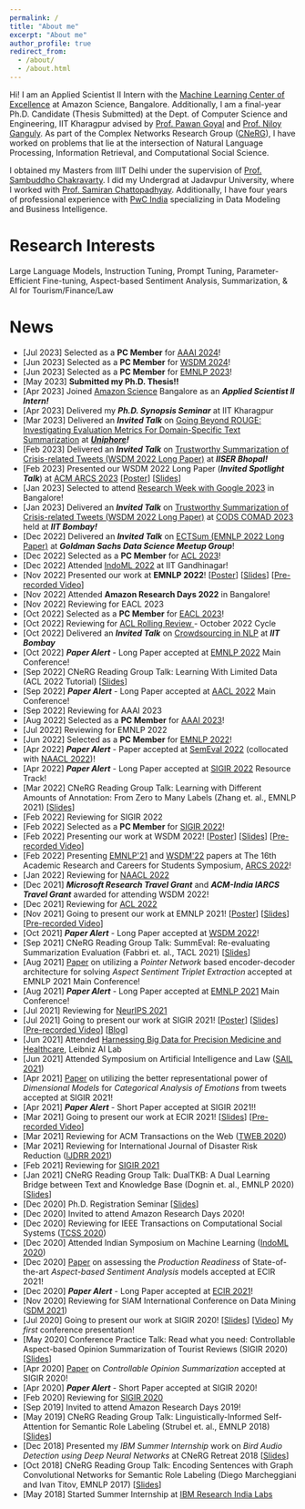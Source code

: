 ```yaml
---
permalink: /
title: "About me"
excerpt: "About me"
author_profile: true
redirect_from: 
  - /about/
  - /about.html
---
```


Hi! I am an Applied Scientist II Intern with the [Machine Learning Center of Excellence](https://www.amazon.jobs/en/teams/machine-learning) at Amazon Science, Bangalore. Additionally, I am a final-year Ph.D. Candidate (Thesis Submitted) at the Dept. of Computer Science and Engineering, IIT Kharagpur advised by [Prof. Pawan Goyal](http://cse.iitkgp.ac.in/~pawang/) and [Prof. Niloy Ganguly](http://www.facweb.iitkgp.ac.in/~niloy/). As part of the Complex Networks Research Group ([CNeRG](https://cnerg-iitkgp.github.io/)), I have worked on problems that lie at the intersection of Natural Language Processing, Information Retrieval, and Computational Social Science.

I obtained my Masters from IIIT Delhi under the supervision of [Prof. Sambuddho Chakravarty](https://sites.google.com/site/sambuddhochakravarty/home?authuser=0). I did my Undergrad at Jadavpur University, where I worked with [Prof. Samiran Chattopadhyay](http://www.jaduniv.edu.in/profile.php?uid=615). Additionally, I have four years of professional experience with [PwC India](https://www.pwc.in/) specializing in Data Modeling and Business Intelligence.

Research Interests
======
Large Language Models, Instruction Tuning, Prompt Tuning, Parameter-Efficient Fine-tuning, Aspect-based Sentiment Analysis, Summarization, & AI for Tourism/Finance/Law

News
======
<ul class="smallFont">
  <li> [Jul 2023] Selected as a <b>PC Member</b> for <a href="https://aaai.org/aaai-conference/">AAAI 2024</a>! </li>
  <li> [Jun 2023] Selected as a <b>PC Member</b> for <a href="https://www.wsdm-conference.org/2024/">WSDM 2024</a>! </li>
  <li> [Jun 2023] Selected as a <b>PC Member</b> for <a href="https://2023.emnlp.org/">EMNLP 2023</a>! </li>
  <li> [May 2023] <b>Submitted my Ph.D. Thesis!!</b> </li>
  <li> [Apr 2023] Joined <a href="https://www.amazon.science/">Amazon Science</a> Bangalore as an <b><i>Applied Scientist II Intern!</i></b></li>
  <li> [Apr 2023] Delivered my <b><i>Ph.D. Synopsis Seminar</i></b> at IIT Kharagpur </li>
  <li> [Mar 2023] Delivered an <b><i>Invited Talk</i></b> on <a href="https://docs.google.com/presentation/d/e/2PACX-1vTxX5Edk-ZKL3h8H6n_LtZKKZbiS_iaJ-dCpCqUoh63PTRxsZWqFzaqwU80Gt4nztHCxVrgE2ML0Tqw/pub?start=true&loop=false&delayms=5000">Going Beyond ROUGE: Investigating Evaluation Metrics For Domain-Specific Text Summarization</a> at <b><i><a href="https://www.uniphore.com/">Uniphore</a>!</i></b></li>
  <li> [Feb 2023] Delivered an <b><i>Invited Talk</i></b> on <a href="https://docs.google.com/presentation/d/e/2PACX-1vRx9NYdSlseXbC_EF1seA7fOTEI2cWdE3mck0YGtBEygZmHkPkEIy-fS-WRQlQUnP0wn77LjMTn0X9k/pub?start=true&loop=false&delayms=30000">Trustworthy Summarization of Crisis-related Tweets (WSDM 2022 Long Paper)</a> at <b><i>IISER Bhopal!</i></b></li>
  <li> [Feb 2023] Presented our WSDM 2022 Long Paper (<b><i>Invited Spotlight Talk</i></b>) at <a href="https://event.india.acm.org/ARCS/#arcs-schedule">ACM ARCS 2023</a> [<a href="/files/pdf/research/MTLTS_WSDM2022_Poster_ARCS2023.pdf">Poster</a>] [<a href="https://docs.google.com/presentation/d/e/2PACX-1vS3cSl6et5Zkv7rI3YoVUr-zJ53zFyvTYw8DZCb3p2ki3L-73gOrLNZv8aMhraP1aFUQxYP4ewo2IA8/pub?start=true&loop=false&delayms=5000">Slides</a>]
  <li> [Jan 2023] Selected to attend <a href="https://sites.google.com/view/researchweek2023/home">Research Week with Google 2023</a> in Bangalore! </li>
  <li> [Jan 2023] Delivered an <b><i>Invited Talk</i></b> on <a href="https://docs.google.com/presentation/d/e/2PACX-1vR1rlkZR5sWzucTKmvWSTCG2DGv37DtMgYilka_EyccgbvLSS19QU42MoKNvuuCH2yEmgmoi2SHPNW8/pub?start=true&loop=false&delayms=5000">Trustworthy Summarization of Crisis-related Tweets (WSDM 2022 Long Paper)</a> at <a href="https://cods-comad.in/technical-program.php">CODS COMAD 2023</a> held at <b><i>IIT Bombay!</i></b></li>
  <li> [Dec 2022] Delivered an <b><i>Invited Talk</i></b> on <a href="https://docs.google.com/presentation/d/e/2PACX-1vSq7fPoiVBTZgKCC5BNV07zXrTvo2saa2yt13MbyZ6_tn6sqw6_qhwe2t17tBosvB6DGZEMk6Zlx3ml/pub?start=true&loop=false&delayms=5000">ECTSum (EMNLP 2022 Long Paper)</a> at <b><i>Goldman Sachs Data Science Meetup Group</i></b>! </li>
  <li> [Dec 2022] Selected as a <b>PC Member</b> for <a href="https://2023.aclweb.org//">ACL 2023</a>! </li>
  <li> [Dec 2022] Attended <a href="https://indoml.in/">IndoML 2022</a> at IIT Gandhinagar! </li>
  <li> [Nov 2022] Presented our work at <b>EMNLP 2022</b>! [<a href="/files/pdf/research/ECTSum_EMNLP2022_Poster.pdf">Poster</a>] [<a href="https://docs.google.com/presentation/d/e/2PACX-1vTGUke-pXTT9MtbVOJCuO_A7Lnaeex7LBkLAY6uxPVEGZ5l6mqvHkENADlPd9lMHXCkZCQMQSgZJFpN/pub?start=true&loop=false&delayms=3000">Slides</a>] [<a href="https://drive.google.com/file/d/1DW2i2ApgiE6V7ViiayX5zdJSRXdAEbsy/view?usp=sharing">Pre-recorded Video</a>] </li>
  <li> [Nov 2022] Attended <b>Amazon Research Days 2022</b> in Bangalore! </li>
  <li> [Nov 2022] Reviewing for EACL 2023 </li>
  <li> [Oct 2022] Selected as a <b>PC Member</b> for <a href="https://2023.eacl.org/">EACL 2023</a>! </li>
  <li> [Oct 2022] Reviewing for <a href="https://openreview.net/group?id=aclweb.org/ACL/ARR/2022/October"> ACL Rolling Review </a> - October 2022 Cycle </li>
  <li> [Oct 2022] Delivered an <b><i>Invited Talk</i></b> on <a href="https://docs.google.com/presentation/d/e/2PACX-1vT7-BFv5OyNeT1iFBqReP2h8OBBc6bSDxeO02a5dyLcjqGa5U2omRgIece1wilv8RWvfyC3Vf0HzCzn/pub?start=true&loop=false&delayms=10000">Crowdsourcing in NLP</a> at <b><i>IIT Bombay</i></b></li>
  <li> [Oct 2022] <b><i>Paper Alert</i></b> - Long Paper accepted at <a href="https://2022.emnlp.org/">EMNLP 2022</a> Main Conference! </li>
  <li> [Sep 2022] CNeRG Reading Group Talk: Learning With Limited Data (ACL 2022 Tutorial) [<a href="https://docs.google.com/presentation/d/e/2PACX-1vRZSiVF_oJqRl2hKRGSR9xeQw_j8kd4dbJ3g2-sHr1uyerUT-PzPXdBt4RYQLdcjA/pub?start=true&loop=false&delayms=5000">Slides</a>] </li>
  <li> [Sep 2022] <b><i>Paper Alert</i></b> - Long Paper accepted at <a href="https://www.aacl2022.org/">AACL 2022</a> Main Conference! </li>
  <li> [Sep 2022] Reviewing for AAAI 2023 </li>
  <li> [Aug 2022] Selected as a <b>PC Member</b> for <a href="https://aaai.org/Conferences/AAAI-23/">AAAI 2023</a>! </li>
  <li> [Jul 2022] Reviewing for EMNLP 2022 </li>
  <li> [Jun 2022] Selected as a <b>PC Member</b> for <a href="https://2022.emnlp.org/">EMNLP 2022</a>! </li>
  <li> [Apr 2022] <b><i>Paper Alert</i></b> - Paper accepted at <a href="https://semeval.github.io/SemEval2022/">SemEval 2022</a> (collocated with <a href="https://2022.naacl.org/">NAACL 2022</a>)! </li>
  <li> [Apr 2022] <b><i>Paper Alert</i></b> - Long Paper accepted at <a href="https://sigir.org/sigir2022/call-for-resource-papers/">SIGIR 2022</a> Resource Track! </li>
  <li> [Mar 2022] CNeRG Reading Group Talk: Learning with Different Amounts of  Annotation: From Zero to Many Labels (Zhang et. al., EMNLP 2021) [<a href="https://docs.google.com/presentation/d/e/2PACX-1vTu8slBnjM_SFfCzf-upZMfJPJ8es1Tz-GSu8IcS7TcLTUXGdg746s2zsZfJsmVVg/pub?start=true&loop=false&delayms=3000">Slides</a>] </li>
  <li> [Feb 2022] Reviewing for SIGIR 2022 </li>
  <li> [Feb 2022] Selected as a <b>PC Member</b> for <a href="https://sigir.org/sigir2022/">SIGIR 2022</a>! </li>
  <li> [Feb 2022] Presenting our work at WSDM 2022! [<a href="/files/pdf/research/MTLTS_WSDM2022_fp870_Poster.pdf">Poster</a>] [<a href="https://docs.google.com/presentation/d/e/2PACX-1vRErrVbF5LqEE1oM2OO_mcvbgKc2nSoOjZ42WLx9ckwiQ-jc4ZKM-JJlH4nKf3VkUL5Q71tMvplc-O-/pub?start=false&loop=false&delayms=10000">Slides</a>] [<a href="https://files.atypon.com/acm/cd7aa8b12948edfbb3d9260b4d706c7c">Pre-recorded Video</a>] </li>
  <li> [Feb 2022] Presenting <a href="/talks/2022-02-11-seminar-03">EMNLP'21</a> and <a href="/talks/2022-02-11-seminar-04">WSDM'22</a> papers at The 16th Academic Research and Careers for Students Symposium, <a href="https://event.india.acm.org/ARCS/">ARCS 2022</a>! </li>
  <li> [Jan 2022] Reviewing for <a href="https://2022.naacl.org/">NAACL 2022</a> </li>
  <li> [Dec 2021] <b><i>Microsoft Research Travel Grant</i></b> and <b><i>ACM-India IARCS Travel Grant</i></b> awarded for attending WSDM 2022! </li>
  <li> [Dec 2021] Reviewing for <a href="https://www.2022.aclweb.org/">ACL 2022</a> </li>
  <li> [Nov 2021] Going to present our work at EMNLP 2021! [<a href="/files/pdf/research/PASTE_EMNLP2021_Poster.pdf">Poster</a>] [<a href="https://docs.google.com/presentation/d/e/2PACX-1vQ3W4tGs6iSBfhxtr4FX6qccGqucRlYSkPyqJfhoQtZt7iZbIFXe06oy7J-vMvRbNLIyj0PzSRfh8GB/pub?start=false&loop=false&delayms=10000">Slides</a>] [<a href="https://drive.google.com/file/d/1ugghVluFXIP_xpIDKlp4VsivXODgt2RI/view?usp=sharing">Pre-recorded Video</a>] </li>
  <li> [Oct 2021] <b><i>Paper Alert</i></b> - Long Paper accepted at <a href="https://www.wsdm-conference.org/2022/">WSDM 2022</a>! </li>
  <li> [Sep 2021] CNeRG Reading Group Talk: SummEval: Re-evaluating Summarization Evaluation (Fabbri et. al., TACL 2021) [<a href="https://docs.google.com/presentation/d/e/2PACX-1vTbmzIu7TBEyZvRoZZWSvuNqjQsoAckhWd_7K4rtrKNFTjHTD7RQWhEfanTajUtb4-5eW22Svpt7HnN/pub?start=false&loop=false&delayms=3000">Slides</a>] </li>
  <li> [Aug 2021] <a href="/files/pdf/research/c05.pdf">Paper</a> on utilizing a <i>Pointer Network</i> based encoder-decoder architecture for solving <i>Aspect Sentiment Triplet Extraction</i> accepted at EMNLP 2021 Main Conference! </li>
  <li> [Aug 2021] <b><i>Paper Alert</i></b> - Long Paper accepted at <a href="https://2021.emnlp.org/papers">EMNLP 2021</a> Main Conference! </li>
  <li> [Jul 2021] Reviewing for <a href="https://nips.cc/">NeurIPS 2021</a> </li>
  <li> [Jul 2021] Going to present our work at SIGIR 2021! [<a href="/files/pdf/research/VADEC_SIGIR2021_Poster.pdf">Poster</a>] [<a href="https://docs.google.com/presentation/d/e/2PACX-1vQpnzCkBpsfsG5ah-KKegGFc90IwTHZiLkzB76kUXlrmrz7m-6JnWl3-uTfoFs-LsNVbmPE2JqAXdHT/pub?start=false&loop=false&delayms=3000">Slides</a>] [<a href="https://files.atypon.com/acm/a419079f7fed8d5a4e1e8cf5553b7139">Pre-recorded Video</a>] [<a href="/posts/2021/07-c04-sigir21">Blog</a>] </li>
  <li> [Jun 2021] Attended <a href="https://leibniz-ai-lab.de/?etn=upcoming-events/">Harnessing Big Data for Precision Medicine and Healthcare</a>, Leibniz AI Lab </li>
  <li> [Jun 2021] Attended Symposium on Artificial Intelligence and Law (<a href="https://sites.google.com/view/sail-2021/">SAIL 2021</a>) </li>
  <li> [Apr 2021] <a href="/files/pdf/research/c04.pdf">Paper</a> on utilizing the better representational power of <i> Dimensional Models </i> for <i> Categorical Analysis of Emotions </i> from tweets accepted at SIGIR 2021! </li>
  <li> [Apr 2021] <b><i>Paper Alert</i></b> - Short Paper accepted at SIGIR 2021!! </li>
  <li> [Mar 2021] Going to present our work at ECIR 2021! [<a href="https://docs.google.com/presentation/d/e/2PACX-1vSA0cnc7YFzkoyj2sQRn7eg6EJjO9IY33Rh1csHfJr1XuEKxRqx3IBHigfTb5bLa8uFeXlxQdK7R6hM/pub?start=false&loop=false&delayms=3000">Slides</a>] [<a href="https://drive.google.com/file/d/1_Nb4dZpG3c8CjNq1l6DtHk75n-5xQOi-/view?usp=sharing">Pre-recorded Video</a>] </li>
  <li> [Mar 2021] Reviewing for ACM Transactions on the Web (<a href="https://dl.acm.org/journal/tweb/">TWEB 2020</a>) </li>
  <li> [Mar 2021] Reviewing for International Journal of Disaster Risk Reduction (<a href="https://www.journals.elsevier.com/international-journal-of-disaster-risk-reduction">IJDRR 2021</a>) </li>
  <li> [Feb 2021] Reviewing for <a href="https://sigir.org/sigir2021/">SIGIR 2021</a> </li>
  <li> [Jan 2021] CNeRG Reading Group Talk: DualTKB: A Dual Learning Bridge between Text and Knowledge Base (Dognin et. al., EMNLP 2020) [<a href="https://docs.google.com/presentation/d/e/2PACX-1vTtOUPtoTv1hjIskPlHqz3h3QCmoZ47sCGFkkaoyvsxo4bWli9oRVWOGlKC3tYdlP3cxih8Q4daS9Yg/pub?start=false&loop=false&delayms=3000">Slides</a>] </li>
  <li> [Dec 2020] Ph.D. Registration Seminar [<a href="https://docs.google.com/presentation/d/e/2PACX-1vTPWw3MBpjn-ZwybaC5KC2s7OZi5fwoIPMSf78yNuUlW2kR9Bopp_NDysfVHfdrtE7v_m1VKue47j2o/pub?start=false&loop=false&delayms=3000">Slides</a>] </li>
  <li> [Dec 2020] Invited to attend Amazon Research Days 2020! </li>
  <li> [Dec 2020] Reviewing for IEEE Transactions on Computational Social Systems (<a href="https://ieeexplore.ieee.org/xpl/RecentIssue.jsp?punumber=6570650">TCSS 2020</a>) </li>
  <li> [Dec 2020] Attended Indian Symposium on Machine Learning (<a href="https://labs.iitgn.ac.in/datascience/indoml/">IndoML 2020</a>) </li>
  <li> [Dec 2020] <a href="/files/pdf/research/c03.pdf">Paper</a> on assessing the <i> Production Readiness </i> of State-of-the-art <i> Aspect-based Sentiment Analysis </i> models accepted at ECIR 2021! </li>
  <li> [Dec 2020] <b><i>Paper Alert</i></b> - Long Paper accepted at <a href="https://www.ecir2021.eu/">ECIR 2021</a>! </li>
  <li> [Nov 2020] Reviewing for SIAM International Conference on Data Mining (<a href="https://www.siam.org/conferences/cm/conference/sdm21">SDM 2021</a>) </li>
  <li> [Jul 2020] Going to present our work at SIGIR 2020! [<a href="https://docs.google.com/presentation/d/e/2PACX-1vT-oaf6d6ISese7sXIYtpQZYxILEjnsP4L2ZTqHGmeg235De_dzfaCJNDOMkGzzFuxFlS_WDB4bBJzX/pub?start=false&loop=false&delayms=3000">Slides</a>] [<a href="https://dl.acm.org/doi/abs/10.1145/3397271.3401269">Video</a>] My <i> first </i> conference presentation! </li>
  <li> [May 2020] Conference Practice Talk: Read what you need: Controllable Aspect-based Opinion Summarization of Tourist Reviews (SIGIR 2020) [<a href="https://docs.google.com/presentation/d/e/2PACX-1vT-oaf6d6ISese7sXIYtpQZYxILEjnsP4L2ZTqHGmeg235De_dzfaCJNDOMkGzzFuxFlS_WDB4bBJzX/pub?start=false&loop=false&delayms=3000">Slides</a>] </li>
  <li> [Apr 2020] <a href="/files/pdf/research/c02.pdf">Paper</a> on <i>Controllable Opinion Summarization</i> accepted at SIGIR 2020! </li>
  <li> [Apr 2020] <b><i>Paper Alert</i></b> - Short Paper accepted at SIGIR 2020! </li>
  <li> [Feb 2020] Reviewing for <a href="https://sigir.org/sigir2020/">SIGIR 2020</a> </li>
  <li> [Sep 2019] Invited to attend Amazon Research Days 2019! </li>
  <li> [May 2019] CNeRG Reading Group Talk: Linguistically-Informed Self-Attention for Semantic Role Labeling (Strubel et. al., EMNLP 2018) [<a href="https://docs.google.com/presentation/d/e/2PACX-1vR308wHtYIzPVuO1pRcwbqSTxbHmacEXwIwMRny48PE4aVWbrK9RGNjV-FXFQ3A4A/pub?start=false&loop=false&delayms=3000">Slides</a>] </li>
  <li> [Dec 2018] Presented my <i> IBM Summer Internship </i> work on <i> Bird Audio Detection using Deep Neural Networks </i> at CNeRG Retreat 2018 [<a href="https://docs.google.com/presentation/d/e/2PACX-1vRIY1ctokV6132RtxxDSe9SaoT7LjhiWQFy1Tl_MbPbZMLTe9lph-psntVlESewfK_4yA3XUaXcv-QI/pub?start=false&loop=false&delayms=3000">Slides</a>] </li>
  <li> [Oct 2018] CNeRG Reading Group Talk: Encoding Sentences with Graph Convolutional Networks for Semantic Role Labeling (Diego Marcheggiani and Ivan Titov, EMNLP 2017) [<a href="https://diegma.github.io/slides/EMNLP17_slides.pdf">Slides</a>] </li>
  <li> [May 2018] Started Summer Internship at <a href="https://www.research.ibm.com/labs/india/">IBM Research India Labs</a> </li>
</ul>
